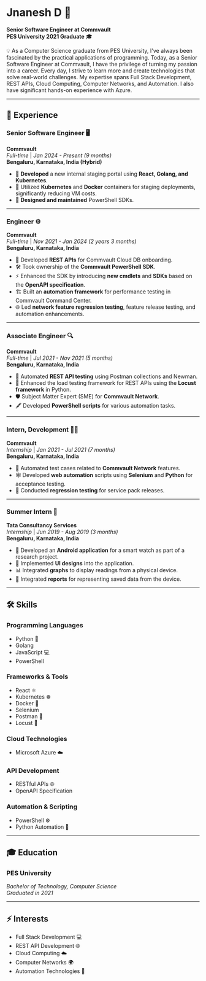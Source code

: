# Jnanesh D 🚀

**Senior Software Engineer at Commvault**  
**PES University 2021 Graduate** 🎓

💡 As a Computer Science graduate from PES University, I've always been fascinated by the practical applications of programming. Today, as a Senior Software Engineer at Commvault, I have the privilege of turning my passion into a career. Every day, I strive to learn more and create technologies that solve real-world challenges. My expertise spans Full Stack Development, REST APIs, Cloud Computing, Computer Networks, and Automation. I also have significant hands-on experience with Azure.

---

## 💼 Experience

### **Senior Software Engineer** 🖥️  
**Commvault**  
_Full-time_ | _Jan 2024 - Present (9 months)_  
**Bengaluru, Karnataka, India (Hybrid)**  
- 🚧 **Developed** a new internal staging portal using **React, Golang, and Kubernetes**.
- 🐳 Utilized **Kubernetes** and **Docker** containers for staging deployments, significantly reducing VM costs.
- 🔧 **Designed and maintained** PowerShell SDKs.

---

### **Engineer** ⚙️  
**Commvault**  
_Full-time_ | _Nov 2021 - Jan 2024 (2 years 3 months)_  
**Bengaluru, Karnataka, India**  
- 📡 Developed **REST APIs** for Commvault Cloud DB onboarding.
- 🛠️ Took ownership of the **Commvault PowerShell SDK**.
- ⚡ Enhanced the SDK by introducing **new cmdlets** and **SDKs** based on the **OpenAPI specification**.
- 🏗️ Built an **automation framework** for performance testing in Commvault Command Center.
- 🌐 Led **network feature regression testing**, feature release testing, and automation enhancements.

---

### **Associate Engineer** 🔍  
**Commvault**  
_Full-time_ | _Jul 2021 - Nov 2021 (5 months)_  
**Bengaluru, Karnataka, India**  
- 🧪 Automated **REST API testing** using Postman collections and Newman.
- 🐍 Enhanced the load testing framework for REST APIs using the **Locust framework** in Python.
- 🛡️ Subject Matter Expert (SME) for **Commvault Network**.
- 🖋️ Developed **PowerShell scripts** for various automation tasks.

---

### **Intern, Development** 🧑‍💻  
**Commvault**  
_Internship_ | _Jan 2021 - Jul 2021 (7 months)_  
**Bengaluru, Karnataka, India**  
- 🤖 Automated test cases related to **Commvault Network** features.
- 🕸️ Developed **web automation** scripts using **Selenium** and **Python** for acceptance testing.
- 🔄 Conducted **regression testing** for service pack releases.

---

### **Summer Intern** 🌱  
**Tata Consultancy Services**  
_Internship_ | _Jun 2019 - Aug 2019 (3 months)_  
**Bengaluru, Karnataka, India**  
- 📱 Developed an **Android application** for a smart watch as part of a research project.
- 🎨 Implemented **UI designs** into the application.
- 📊 Integrated **graphs** to display readings from a physical device.
- 📝 Integrated **reports** for representing saved data from the device.

---

## 🛠️ Skills

### **Programming Languages**  
- Python 🐍  
- Golang  
- JavaScript 💻  
- PowerShell  

### **Frameworks & Tools**  
- React ⚛️  
- Kubernetes ☸️  
- Docker 🐳  
- Selenium  
- Postman 📮  
- Locust 🐞

### **Cloud Technologies**  
- Microsoft Azure ☁️  

### **API Development**  
- RESTful APIs 🌐  
- OpenAPI Specification  

### **Automation & Scripting**  
- PowerShell ⚙️  
- Python Automation 🤖

---

## 🎓 Education

### **PES University**  
_Bachelor of Technology, Computer Science_  
_Graduated in 2021_

---

## ⚡ Interests

- Full Stack Development 💻
- REST API Development 🌐
- Cloud Computing ☁️
- Computer Networks 🌍
- Automation Technologies 🤖
